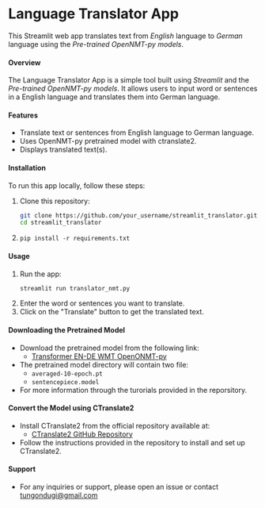 # Language Translator App

This Streamlit web app translates text from *English* language to *German* language using the *Pre-trained OpenNMT-py models*.

#### Overview

The Language Translator App is a simple tool built using *Streamlit* and the *Pre-trained OpenNMT-py models*. It allows users to input word or sentences in a English language and translates them into German language.

#### Features

- Translate text or sentences from English language to German language.
- Uses OpenNMT-py pretrained model with ctranslate2.
- Displays translated text(s).

#### Installation

To run this app locally, follow these steps:

1. Clone this repository:

   ```bash
   git clone https://github.com/your_username/streamlit_translator.git
   cd streamlit_translator
   ```

2. `pip install -r requirements.txt`

#### Usage
 1. Run the app:
    ```bash
    streamlit run translator_nmt.py
    ```
2. Enter the word or sentences you want to translate.
3. Click on the "Translate" button to get the translated text.


#### Downloading the Pretrained Model

- Download the pretrained model from the following link:
  - [Transformer EN-DE WMT OpenONMT-py](https://s3.amazonaws.com/opennmt-models/transformer-ende-wmt-pyOnmt.tar.gz)
 - The pretrained model directory will contain two file:
    - `averaged-10-epoch.pt`
    - `sentencepiece.model`
 - For more information through the turorials provided in the reporsitory.

#### Convert the Model using CTranslate2

- Install CTranslate2 from the official repository available at:
  - [CTranslate2 GitHub Repository](https://github.com/OpenNMT/CTranslate2)
- Follow the instructions provided in the repository to install and set up CTranslate2.

#### Support
 - For any inquiries or support, please open an issue or contact [tungondugi@gmail.com](gmail.com)
